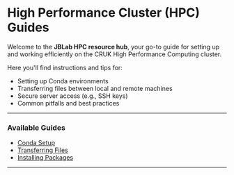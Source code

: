 # High Performance Cluster (HPC) Guides

Welcome to the **JBLab HPC resource hub**, your go-to guide for setting up and working efficiently on the CRUK High Performance Computing cluster.

Here you'll find instructions and tips for:

- Setting up Conda environments  
- Transferring files between local and remote machines  
- Secure server access (e.g., SSH keys)  
- Common pitfalls and best practices

---

### Available Guides

- [Conda Setup](HPC/conda.md)
- [Transferring Files](HPC/transfer_files.md)
- [Installing Packages](installing_packages.md)

---
